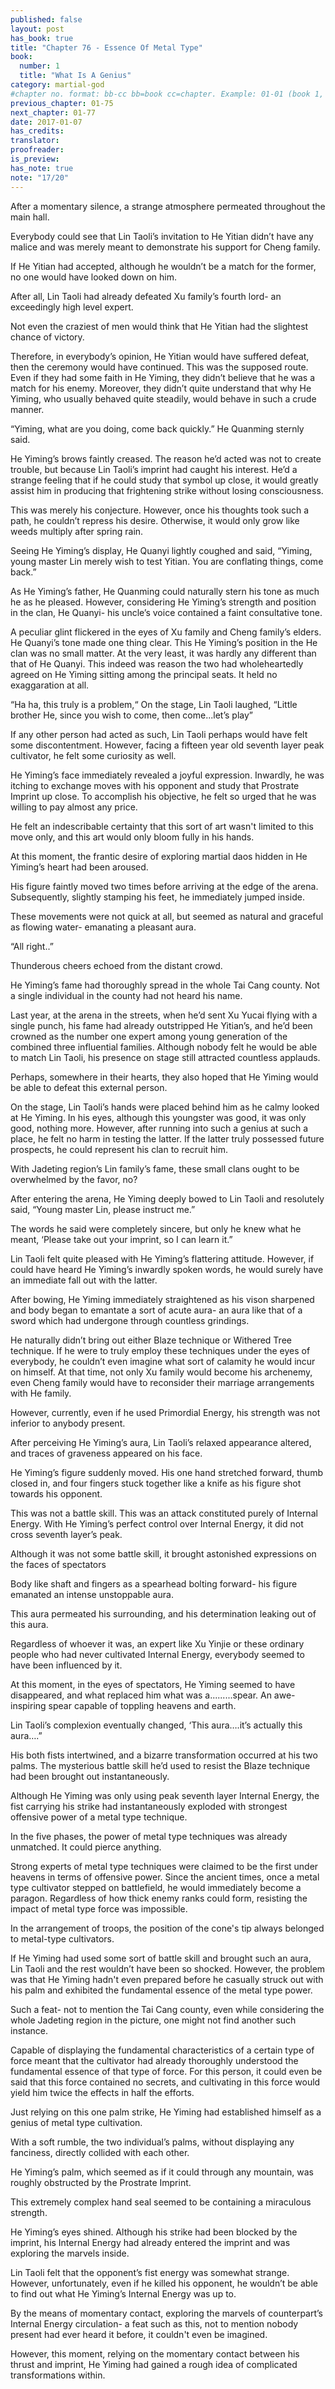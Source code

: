 ```yaml
---
published: false
layout: post
has_book: true
title: "Chapter 76 - Essence Of Metal Type"
book:
  number: 1
  title: "What Is A Genius"
category: martial-god
#chapter no. format: bb-cc bb=book cc=chapter. Example: 01-01 (book 1, chapter 1)
previous_chapter: 01-75
next_chapter: 01-77
date: 2017-01-07
has_credits:
translator:
proofreader:
is_preview:
has_note: true
note: "17/20"
---
```

After a momentary silence, a strange atmosphere permeated throughout the main hall.

Everybody could see that Lin Taoli’s invitation to He Yitian didn’t have any malice and was merely meant to demonstrate his support for Cheng family.

If He Yitian had accepted, although he wouldn’t be a match for the former, no one would have looked down on him.

After all, Lin Taoli had already defeated Xu family’s fourth lord- an exceedingly high level expert.

Not even the craziest of men would think that He Yitian had the slightest chance of victory.

Therefore, in everybody’s opinion, He Yitian would have suffered defeat, then the ceremony would have continued. This was the supposed route. Even if they had some faith in He Yiming, they didn’t believe that he was a match for his enemy. Moreover, they didn’t quite understand that why He Yiming, who usually behaved quite steadily, would behave in such a crude manner.

“Yiming, what are you doing, come back quickly.” He Quanming sternly said.

He Yiming’s brows faintly creased. The reason he’d acted was not to create trouble, but because Lin Taoli’s imprint had caught his interest. He’d a strange feeling that if he could study that symbol up close, it would greatly assist him in producing that frightening strike without losing consciousness.

This was merely his conjecture. However, once his thoughts took such a path, he couldn’t repress his desire. Otherwise, it would only grow like weeds multiply after spring rain.

Seeing He Yiming’s display, He Quanyi lightly coughed and said, “Yiming, young master Lin merely wish to test Yitian. You are conflating things, come back.”

As He Yiming’s father, He Quanming could naturally stern his tone as much he as he pleased. However, considering He Yiming’s strength and position in the clan, He Quanyi- his uncle’s voice contained a faint consultative tone.

A peculiar glint flickered in the eyes of Xu family and Cheng family’s elders. He Quanyi’s tone made one thing clear. This He Yiming’s position in the He clan was no small matter. At the very least, it was hardly any different than that of He Quanyi. This indeed was reason the two had wholeheartedly agreed on He Yiming sitting among the principal seats. It held no exaggaration at all.

“Ha ha, this truly is a problem,“ On the stage, Lin Taoli laughed, “Little brother He, since you wish to come, then come...let’s play”

If any other person had acted as such, Lin Taoli perhaps would have felt some discontentment. However, facing a fifteen year old seventh layer peak cultivator, he felt some curiosity as well.

He Yiming’s face immediately revealed a joyful expression. Inwardly, he was itching to exchange moves with his opponent and study that Prostrate Imprint up close. To accomplish his objective, he felt so urged that he was willing to pay almost any price.

He felt an indescribable certainty that this sort of art wasn't limited to this move only, and this art would only bloom fully in his hands.

At this moment, the frantic desire of exploring martial daos hidden in He Yiming’s heart had been aroused.

His figure faintly moved two times before arriving at the edge of the arena. Subsequently, slightly stamping his feet, he immediately jumped inside.

These movements were not quick at all, but seemed as natural and graceful as flowing water- emanating a pleasant aura.

“All right..”

Thunderous cheers echoed from the distant crowd.

He Yiming’s fame had thoroughly spread in the whole Tai Cang county. Not a single individual in the county had not heard his name.

Last year, at the arena in the streets, when he’d sent Xu Yucai flying with a single punch, his fame had already outstripped He Yitian’s, and he’d been crowned as the number one expert among young generation of the combined three influential families. Although nobody felt he would be able to match Lin Taoli, his presence on stage still attracted countless applauds.

Perhaps, somewhere in their hearts, they also hoped that He Yiming would be able to defeat this external person. 

On the stage, Lin Taoli’s hands were placed behind him as he calmy looked at He Yiming. In his eyes, although this youngster was good, it was only good, nothing more. However, after running into such a genius at such a place, he felt no harm in testing the latter. If the latter truly possessed future prospects, he could represent his clan to recruit him.

With Jadeting region’s Lin family’s fame, these small clans ought to be overwhelmed by the favor, no?

After entering the arena, He Yiming deeply bowed to Lin Taoli and resolutely said, “Young master Lin, please instruct me.”

The words he said were completely sincere, but only he knew what he meant, ‘Please take out your imprint, so I can learn it.”

Lin Taoli felt quite pleased with He Yiming’s flattering attitude. However, if could have heard He Yiming’s inwardly spoken words, he would surely have an immediate fall out with the latter.

After bowing, He Yiming immediately straightened as his vison sharpened and body began to emantate a sort of acute aura- an aura like that of a sword which had undergone through countless grindings.

He naturally didn’t bring out either Blaze technique or Withered Tree technique. If he were to truly employ these techniques under the eyes of everybody, he couldn’t even imagine what sort of calamity he would incur on himself. At that time, not only Xu family would become his archenemy, even Cheng family would have to reconsider their marriage arrangements with He family.

However, currently, even if he used Primordial Energy, his strength was not inferior to anybody present.

After perceiving He Yiming’s aura, Lin Taoli’s relaxed appearance altered, and traces of graveness appeared on his face.

He Yiming’s figure suddenly moved. His one hand stretched forward, thumb closed in, and four fingers stuck together like a knife as his figure shot towards his opponent.

This was not a battle skill. This was an attack constituted purely of Internal Energy. With He Yiming’s perfect control over Internal Energy, it did not cross seventh layer’s peak.

Although it was not some battle skill, it brought astonished expressions on the faces of spectators

Body like shaft and fingers as a spearhead bolting forward- his figure emanated an intense unstoppable aura.

This aura permeated his surrounding, and his determination leaking out of this aura.

Regardless of whoever it was, an expert like Xu Yinjie or these ordinary people who had never cultivated Internal Energy, everybody seemed to have been influenced by it.

At this moment, in the eyes of spectators, He Yiming seemed to have disappeared, and what replaced him what was a.........spear. An awe-inspiring spear capable of toppling heavens and earth.

Lin Taoli’s complexion eventually changed, ‘This aura….it’s actually this aura….”

His both fists intertwined, and a bizarre transformation occurred at his two palms. The mysterious battle skill he’d used to resist the Blaze technique had been brought out instantaneously.

Although He Yiming was only using peak seventh layer Internal Energy, the fist carrying his strike had instantaneously exploded with strongest offensive power of a metal type technique.

In the five phases, the power of metal type techniques was already unmatched. It could pierce anything.

Strong experts of metal type techniques were claimed to be the first under heavens in terms of offensive power. Since the ancient times, once a metal type cultivator stepped on battlefield, he would immediately become a paragon. Regardless of how thick enemy ranks could form, resisting the impact of metal type force was impossible.

In the arrangement of troops, the position of the cone's tip always belonged to metal-type cultivators.

If He Yiming had used some sort of battle skill and brought such an aura, Lin Taoli and the rest wouldn’t have been so shocked. However, the problem was that He Yiming hadn't even prepared before he casually struck out with his palm and exhibited the fundamental essence of the metal type power.

Such a feat- not to mention the Tai Cang county, even while considering the whole Jadeting region in the picture, one might not find another such instance.

Capable of displaying the fundamental characteristics of a certain type of force meant that the cultivator had already thoroughly understood the fundamental essence of that type of force. For this person, it could even be said that this force contained no secrets, and cultivating in this force would yield him twice the effects in half the efforts.

Just relying on this one palm strike, He Yiming had established himself as a genius of metal type cultivation.

With a soft rumble, the two individual’s palms, without displaying any fanciness, directly collided with each other.

He Yiming’s palm, which seemed as if it could through any mountain, was roughly obstructed by the Prostrate Imprint.

This extremely complex hand seal seemed to be containing a miraculous strength. 

He Yiming’s eyes shined. Although his strike had been blocked by the imprint, his Internal Energy had already entered the imprint and was exploring the marvels inside.

Lin Taoli felt that the opponent’s fist energy was somewhat strange. However, unfortunately, even if he killed his opponent, he wouldn’t be able to find out what He Yiming’s Internal Energy was up to.

By the means of momentary contact, exploring the marvels of counterpart’s Internal Energy circulation-  a feat such as this, not to mention nobody present had ever heard it before, it couldn't even be imagined.

However, this moment, relying on the momentary contact between his thrust and imprint, He Yiming had gained a rough idea of complicated transformations within.


